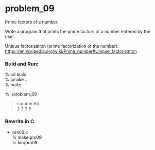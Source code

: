 problem_09  
===============

Prime factors of a number    

Write a program that prints the prime factors of a number entered by the user.  

Unique factorization (prime factorization of the number):  
https://en.wikipedia.org/wiki/Prime_number#Unique_factorization  


### Buid and Run:  
% cd build  
% cmake ..  
% make  

% ./problem_09  
> number:60  
> 2 2 3 5   


### Rewrite in C  
- pro09.c  
% make pro09  
% bin/pro09

